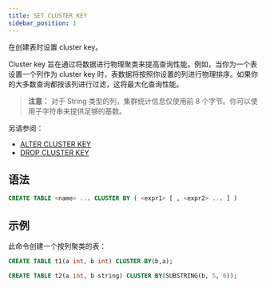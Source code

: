 ```yaml
---
title: SET CLUSTER KEY
sidebar_position: 1
---
```


在创建表时设置 cluster key。

Cluster key 旨在通过将数据进行物理聚类来提高查询性能。例如，当你为一个表设置一个列作为 cluster key 时，表数据将按照你设置的列进行物理排序。如果你的大多数查询都按该列进行过滤，这将最大化查询性能。

> **注意：** 对于 String 类型的列，集群统计信息仅使用前 8 个字节。你可以使用子字符串来提供足够的基数。

另请参阅：

* [ALTER CLUSTER KEY](./dml-alter-cluster-key.md)
* [DROP CLUSTER KEY](./dml-drop-cluster-key.md)

## 语法

```sql
CREATE TABLE <name> ... CLUSTER BY ( <expr1> [ , <expr2> ... ] )
```

## 示例

此命令创建一个按列聚类的表：

```sql
CREATE TABLE t1(a int, b int) CLUSTER BY(b,a);

CREATE TABLE t2(a int, b string) CLUSTER BY(SUBSTRING(b, 5, 6));
```